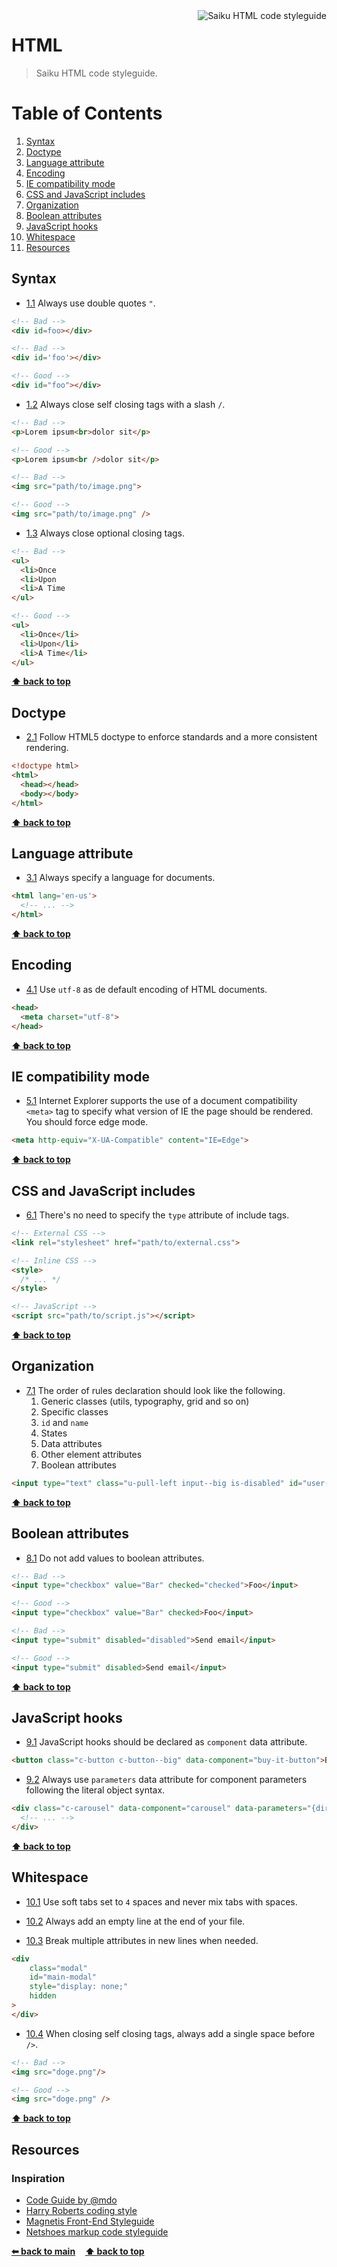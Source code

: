 <img src="https://raw.githubusercontent.com/OSBI/saiku/assets/icon-html5-256.png" alt="Saiku HTML code styleguide" align="right" />

# HTML

> Saiku HTML code styleguide.

# Table of Contents

1. [Syntax](#syntax)
2. [Doctype](#doctype)
3. [Language attribute](#language-attribute)
4. [Encoding](#encoding)
5. [IE compatibility mode](#ie-compatibility-mode)
6. [CSS and JavaScript includes](#css-and-javascript-includes)
7. [Organization](#organization)
8. [Boolean attributes](#boolean-attributes)
9. [JavaScript hooks](#javascript-hooks)
10. [Whitespace](#whitespace)
11. [Resources](#resources)

## Syntax

* [1.1](#1.1) <a name='1.1'></a> Always use double quotes `"`.

```html
<!-- Bad -->
<div id=foo></div>

<!-- Bad -->
<div id='foo'></div>

<!-- Good -->
<div id="foo"></div>
```

* [1.2](#1.2) <a name='1.2'></a> Always close self closing tags with a slash `/`.

```html
<!-- Bad -->
<p>Lorem ipsum<br>dolor sit</p>

<!-- Good -->
<p>Lorem ipsum<br />dolor sit</p>

<!-- Bad -->
<img src="path/to/image.png">

<!-- Good -->
<img src="path/to/image.png" />
```

* [1.3](#1.3) <a name='1.3'></a> Always close optional closing tags.

```html
<!-- Bad -->
<ul>
  <li>Once
  <li>Upon
  <li>A Time
</ul>

<!-- Good -->
<ul>
  <li>Once</li>
  <li>Upon</li>
  <li>A Time</li>
</ul>
```

**[⬆ back to top](#table-of-contents)**

## Doctype

* [2.1](#2.1) <a name='2.1'></a> Follow HTML5 doctype to enforce standards and a more consistent rendering.

```html
<!doctype html>
<html>
  <head></head>
  <body></body>
</html>
```

**[⬆ back to top](#table-of-contents)**

## Language attribute

* [3.1](#3.1) <a name='3.1'></a> Always specify a language for documents.

```html
<html lang='en-us'>
  <!-- ... -->
</html>
```

**[⬆ back to top](#table-of-contents)**

## Encoding

* [4.1](#4.1) <a name='4.1'></a> Use `utf-8` as de default encoding of HTML documents.

```html
<head>
  <meta charset="utf-8">
</head>
```

**[⬆ back to top](#table-of-contents)**

## IE compatibility mode

* [5.1](#5.1) <a name='5.1'></a> Internet Explorer supports the use of a document compatibility `<meta>` tag to specify what version of IE the page should be rendered. You should force edge mode.

```html
<meta http-equiv="X-UA-Compatible" content="IE=Edge">
```

**[⬆ back to top](#table-of-contents)**

## CSS and JavaScript includes

* [6.1](#6.1) <a name='6.1'></a> There's no need to specify the `type` attribute of include tags.

```html
<!-- External CSS -->
<link rel="stylesheet" href="path/to/external.css">

<!-- Inline CSS -->
<style>
  /* ... */
</style>

<!-- JavaScript -->
<script src="path/to/script.js"></script>
```

**[⬆ back to top](#table-of-contents)**

## Organization

* [7.1](#7.1) <a name='7.1'></a> The order of rules declaration should look like the following.
  1. Generic classes (utils, typography, grid and so on)
  2. Specific classes
  3. `id` and `name`
  4. States
  5. Data attributes
  6. Other element attributes
  7. Boolean attributes

```html
<input type="text" class="u-pull-left input--big is-disabled" id="user-input" name="user-input" data-component="input-text" data-parameters="{value: 42}" disabled />
```

**[⬆ back to top](#table-of-contents)**

## Boolean attributes

* [8.1](#8.1) <a name='8.1'></a> Do not add values to boolean attributes.

```html
<!-- Bad -->
<input type="checkbox" value="Bar" checked="checked">Foo</input>

<!-- Good -->
<input type="checkbox" value="Bar" checked>Foo</input>

<!-- Bad -->
<input type="submit" disabled="disabled">Send email</input>

<!-- Good -->
<input type="submit" disabled>Send email</input>
```

**[⬆ back to top](#table-of-contents)**

## JavaScript hooks

* [9.1](#9.1) <a name='9.1'></a> JavaScript hooks should be declared as `component` data attribute.

```html
<button class="c-button c-button--big" data-component="buy-it-button">Buy it</button>
```

* [9.2](#9.2) <a name='9.2'></a> Always use `parameters` data attribute for component parameters following the literal object syntax.

```html
<div class="c-carousel" data-component="carousel" data-parameters="{direction: 'left-to-right', speed: 2.5, easing: 'easeOutExpo'}">
  <!-- ... -->
</div>
```

**[⬆ back to top](#table-of-contents)**

## Whitespace

* [10.1](#10.1) <a name='10.1'></a> Use soft tabs set to `4` spaces and never mix tabs with spaces.

* [10.2](#10.2) <a name='10.2'></a> Always add an empty line at the end of your file.

* [10.3](#10.3) <a name='10.3'></a> Break multiple attributes in new lines when needed.

```html
<div
	class="modal"
	id="main-modal"
	style="display: none;"
	hidden
>
</div>
```

* [10.4](#10.4) <a name='10.4'></a> When closing self closing tags, always add a single space before `/>`.

```html
<!-- Bad -->
<img src="doge.png"/>

<!-- Good -->
<img src="doge.png" />
```

**[⬆ back to top](#table-of-contents)**

## Resources

### Inspiration

* [Code Guide by @mdo](http://codeguide.co)
* [Harry Roberts coding style](http://csswizardry.com/2012/04/my-html-css-coding-style)
* [Magnetis Front-End Styleguide](https://github.com/magnetis/styleguide)
* [Netshoes markup code styleguide](https://github.com/netshoes/styleguide/blob/master/markup)

**[⬅ back to main](../../../)**&nbsp;&nbsp;&nbsp;&nbsp;**[⬆ back to top](#table-of-contents)**
